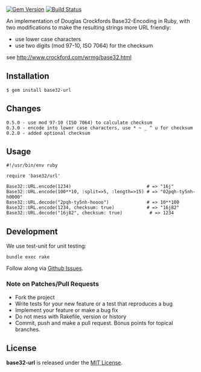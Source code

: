 [![Gem Version](https://badge.fury.io/rb/base32-url.svg)](https://badge.fury.io/rb/base32-url)
[![Build Status](https://travis-ci.org/datacite/base32-url.svg?branch=master)](https://travis-ci.org/datacite/base32-url)

An implementation of Douglas Crockfords Base32-Encoding in Ruby, with two modifications to make
the resulting strings more URL friendly:

* use lower case characters
* use two digits (mod 97-10, ISO 7064) for the checksum

see <http://www.crockford.com/wrmg/base32.html>

## Installation

```
$ gem install base32-url
```

## Changes

```
0.5.0 - use mod 97-10 (ISO 7064) to calculate checksum
0.3.0 - encode into lower case characters, use * ~ _ ^ u for checksum
0.2.0 - added optional checksum
```

## Usage

```
#!/usr/bin/env ruby

require 'base32/url'

Base32::URL.encode(1234)                            # => "16j"
Base32::URL.encode(100**10, :split=>5, :length=>15) # => "02pqh-ty5nh-h0000"
Base32::URL.decode("2pqh-ty5nh-hoooo")              # => 10**100
Base32::URL.encode(1234, checksum: true)            # => "16j82"
Base32::URL.decode("16j82", checksum: true)          # => 1234
```

## Development

We use test-unit for unit testing:

```
bundle exec rake
```

Follow along via [Github Issues](https://github.com/datacite/base32-url/issues).

### Note on Patches/Pull Requests

* Fork the project
* Write tests for your new feature or a test that reproduces a bug
* Implement your feature or make a bug fix
* Do not mess with Rakefile, version or history
* Commit, push and make a pull request. Bonus points for topical branches.

## License
**base32-url** is released under the [MIT License](https://github.com/datacite/base32-url/blob/master/LICENSE.md).
